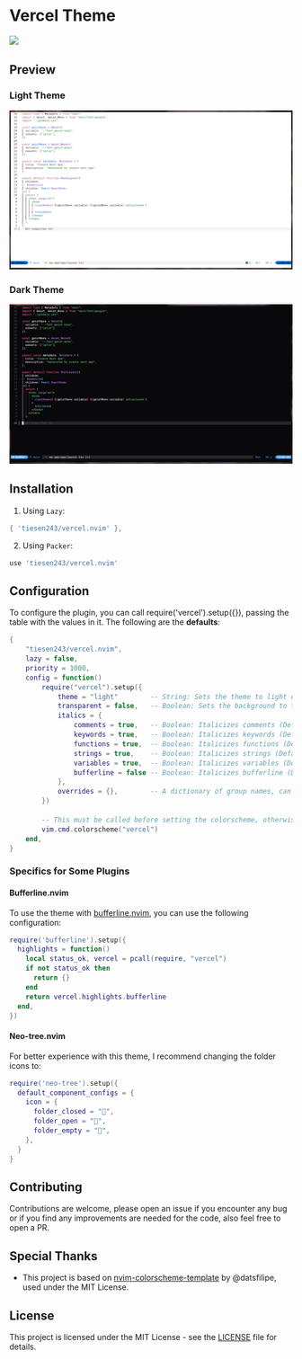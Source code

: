 # Vercel Theme

<a href="https://dotfyle.com/plugins/tiesen243/vercel.nvim">
  <img src="https://dotfyle.com/plugins/tiesen243/vercel.nvim/shield" />
</a>

## Preview

### Light Theme

![Light Theme](./assets/preview-light.png)

### Dark Theme

![Dark Theme](./assets/preview-dark.png)

## Installation

1. Using `Lazy`:

```lua
{ 'tiesen243/vercel.nvim' },
```

2. Using `Packer`:

```lua
use 'tiesen243/vercel.nvim'
```

## Configuration

To configure the plugin, you can call require('vercel').setup({}), passing the table with the values in it. The following are the **defaults**:

```lua
{
    "tiesen243/vercel.nvim",
    lazy = false,
    priority = 1000,
    config = function()
        require("vercel").setup({
            theme = "light"        -- String: Sets the theme to light or dark (Default: light)
            transparent = false,   -- Boolean: Sets the background to transparent (Default: false)
            italics = {
                comments = true,   -- Boolean: Italicizes comments (Default: true)
                keywords = true,   -- Boolean: Italicizes keywords (Default: true)
                functions = true,  -- Boolean: Italicizes functions (Default: true)
                strings = true,    -- Boolean: Italicizes strings (Default: true)
                variables = true,  -- Boolean: Italicizes variables (Default: true)
                bufferline = false -- Boolean: Italicizes bufferline (Default: false)
            },
            overrides = {},        -- A dictionary of group names, can be a function returning a dictionary or a table.
        })

        -- This must be called before setting the colorscheme, otherwise it will always default to light mode
        vim.cmd.colorscheme("vercel")
    end,
}
```

### Specifics for Some Plugins

#### Bufferline.nvim

To use the theme with [bufferline.nvim](https://github.com/akinsho/bufferline.nvim), you can use the following configuration:

```lua
require('bufferline').setup({
  highlights = function()
    local status_ok, vercel = pcall(require, "vercel")
    if not status_ok then
      return {}
    end
    return vercel.highlights.bufferline
  end,
})
```

#### Neo-tree.nvim

For better experience with this theme, I recommend changing the folder icons to:

```lua
require('neo-tree').setup({
  default_component_configs = {
    icon = {
      folder_closed = "",
      folder_open = "",
      folder_empty = "",
    },
  }
}
```

## Contributing

Contributions are welcome, please open an issue if you encounter any bug or if you find any improvements are needed for the code, also feel free to open a PR.

## Special Thanks

- This project is based on [nvim-colorscheme-template](https://github.com/datsfilipe/nvim-colorscheme-template) by @datsfilipe, used under the MIT License.

## License

This project is licensed under the MIT License - see the [LICENSE](./LICENSE) file for details.
